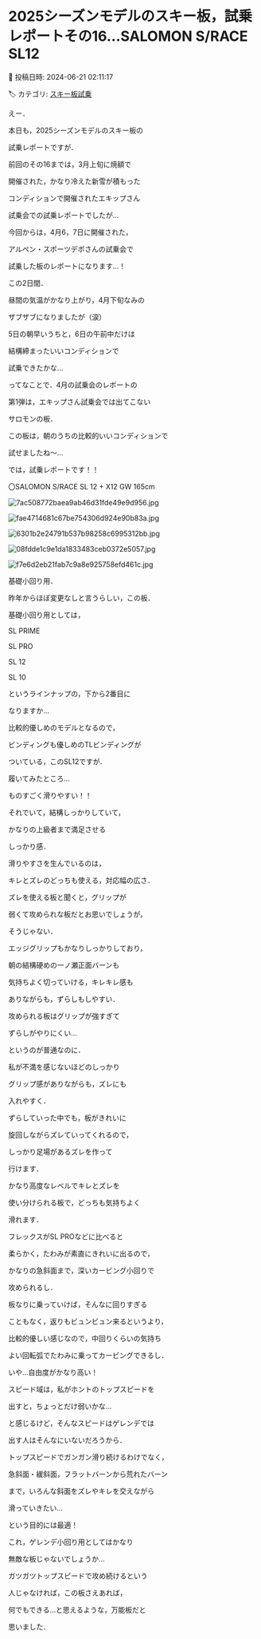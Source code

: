 # 2025シーズンモデルのスキー板，試乗レポートその16…SALOMON S/RACE SL12

📅 投稿日時: 2024-06-21 02:11:17

🏷️ カテゴリ: [スキー板試乗](c0bd8048615710cee890e403a36cc9a2b.md)

えー．


本日も，2025シーズンモデルのスキー板の


試乗レポートですが．





前回のその16までは，3月上旬に焼額で


開催された，かなり冷えた新雪が積もった


コンディションで開催されたエキップさん


試乗会での試乗レポートでしたが…





今回からは，4月6，7日に開催された，


アルペン・スポーツデポさんの試乗会で


試乗した板のレポートになります…！





この2日間．


昼間の気温がかなり上がり，4月下旬なみの


ザブザブになりましたが（涙）


5日の朝早いうちと，6日の午前中だけは


結構締まったいいコンディションで


試乗できたかな…





ってなことで．4月の試乗会のレポートの


第1弾は，エキップさん試乗会では出てこない


サロモンの板．





この板は，朝のうちの比較的いいコンディションで


試せましたね～…





では，試乗レポートです！！[]()








〇SALOMON S/RACE SL 12 + X12 GW 165cm







![7ac508772baea9ab46d31fde49e9d956.jpg](images/7ac508772baea9ab46d31fde49e9d956.jpg)









![fae4714681c67be754306d924e90b83a.jpg](images/fae4714681c67be754306d924e90b83a.jpg)









![6301b2e24791b537b98258c6995312bb.jpg](images/6301b2e24791b537b98258c6995312bb.jpg)









![08fdde1c9e1da1833483ceb0372e5057.jpg](images/08fdde1c9e1da1833483ceb0372e5057.jpg)









![f7e6d2eb21fab7c9a8e925758efd461c.jpg](images/f7e6d2eb21fab7c9a8e925758efd461c.jpg)







基礎小回り用．





昨年からほぼ変更なしと言うらしい，この板．


基礎小回り用としては，


SL PRIME 


SL PRO


SL 12


SL 10


というラインナップの，下から2番目に


なりますか…





比較的優しめのモデルとなるので，


ビンディングも優しめのTLビンディングが


ついている，このSL12ですが．





履いてみたところ…


ものすごく滑りやすい！！


それでいて，結構しっかりしていて，


かなりの上級者まで満足させる


しっかり感．





滑りやすさを生んでいるのは，


キレとズレのどっちも使える，対応幅の広さ．





ズレを使える板と聞くと，グリップが


弱くて攻められな板だとお思いでしょうが，


そうじゃない．





エッジグリップもかなりしっかりしており，


朝の結構硬めの一ノ瀬正面バーンも


気持ちよく切っていける，キレキレ感も


ありながらも，ずらしもしやすい．





攻められる板はグリップが強すぎて


ずらしがやりにくい…


というのが普通なのに．


私が不満を感じないほどのしっかり


グリップ感がありながらも，ズレにも


入れやすく．


ずらしていった中でも，板がきれいに


旋回しながらズレていってくれるので，


しっかり足場があるズレを作って


行けます．





かなり高度なレベルでキレとズレを


使い分けられる板で，どっちも気持ちよく


滑れます．





フレックスがSL PROなどに比べると


柔らかく，たわみが素直にきれいに出るので，


かなりの急斜面まで，深いカービング小回りで


攻められるし．





板なりに乗っていけば，そんなに回りすぎる


こともなく，返りもビュンビュン来るというより，


比較的優しい感じなので，中回りくらいの気持ち


よい回転弧でたわみに乗ってカービングできるし．





いや…自由度がかなり高い！





スピード域は，私がホントのトップスピードを


出すと，ちょっとだけ弱いかな…


と感じるけど，そんなスピードはゲレンデでは


出す人はそんなにいないだろうから．


トップスピードでガンガン滑り続けるわけでなく，


急斜面・緩斜面，フラットバーンから荒れたバーン


まで，いろんな斜面をズレやキレを交えながら


滑っていきたい…


という目的には最適！





これ，ゲレンデ小回り用としてはかなり


無敵な板じゃないでしょうか…





ガツガツトップスピードで攻め続けるという


人じゃなければ，この板さえあれば，


何でもできる…と思えるような，万能板だと


思いました．
